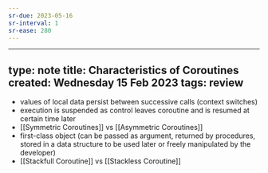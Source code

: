 ```yaml
---
sr-due: 2023-05-16
sr-interval: 1
sr-ease: 280
---
```


---
type: note
title: Characteristics of Coroutines
created: Wednesday 15 Feb 2023
tags: review 
---
- values of local data persist between successive calls (context switches)
- execution is suspended as control leaves coroutine and is resumed at certain time later
- [[Symmetric Coroutines]] vs [[Asymmetric Coroutines]]
- first-class object (can be passed as argument, returned by procedures, stored in a data structure to be used later or freely manipulated by the developer)
- [[Stackfull Coroutine]] vs [[Stackless Coroutine]]